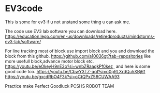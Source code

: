 # EV3code
This is some for ev3 if u not unstand some thing u can ask me.

The code use EV3 lab software you can download here.
https://education.lego.com/en-us/downloads/retiredproducts/mindstorms-ev3-lab/software/

For line tracking most of block use import block and you and download the block from this github.
https://github.com/a10036gt?tab=repositories
like more usefull block,advance motor block etc.
https://youtu.be/eOkeyH9nE3o?si=wnbZRaagkPf0kez_
and here is some good code too.
https://youtu.be/CbwY3TZ-qqI?si=o0pRLXrdQuhXBj61
https://youtu.be/gxcdRbO4F3k?si=oCtQPxZ58CUWAA93

Practice make Perfect
Goodluck PCSHS ROBOT TEAM

